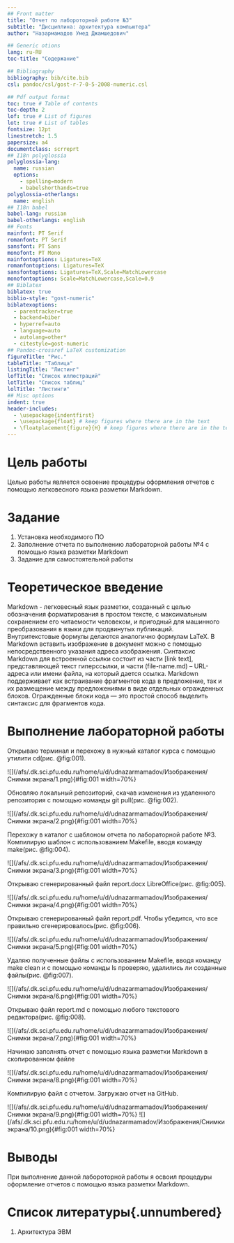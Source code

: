 ```yaml
---
## Front matter
title: "Отчет по лабороторной работе №3"
subtitle: "Дисциплина: архитектура компьютера"
author: "Назармамадов Умед Джамшедович"

## Generic otions
lang: ru-RU
toc-title: "Содержание"

## Bibliography
bibliography: bib/cite.bib
csl: pandoc/csl/gost-r-7-0-5-2008-numeric.csl

## Pdf output format
toc: true # Table of contents
toc-depth: 2
lof: true # List of figures
lot: true # List of tables
fontsize: 12pt
linestretch: 1.5
papersize: a4
documentclass: scrreprt
## I18n polyglossia
polyglossia-lang:
  name: russian
  options:
	- spelling=modern
	- babelshorthands=true
polyglossia-otherlangs:
  name: english
## I18n babel
babel-lang: russian
babel-otherlangs: english
## Fonts
mainfont: PT Serif
romanfont: PT Serif
sansfont: PT Sans
monofont: PT Mono
mainfontoptions: Ligatures=TeX
romanfontoptions: Ligatures=TeX
sansfontoptions: Ligatures=TeX,Scale=MatchLowercase
monofontoptions: Scale=MatchLowercase,Scale=0.9
## Biblatex
biblatex: true
biblio-style: "gost-numeric"
biblatexoptions:
  - parentracker=true
  - backend=biber
  - hyperref=auto
  - language=auto
  - autolang=other*
  - citestyle=gost-numeric
## Pandoc-crossref LaTeX customization
figureTitle: "Рис."
tableTitle: "Таблица"
listingTitle: "Листинг"
lofTitle: "Список иллюстраций"
lotTitle: "Список таблиц"
lolTitle: "Листинги"
## Misc options
indent: true
header-includes:
  - \usepackage{indentfirst}
  - \usepackage{float} # keep figures where there are in the text
  - \floatplacement{figure}{H} # keep figures where there are in the text
---
```


# Цель работы

Целью работы является освоение процедуры оформления отчетов с помощью легковесного языка разметки Markdown.

# Задание

1. Установка необходимого ПО
2. Заполнение отчета по выполнению лабораторной работы №4 с помощью языка разметки Markdown
3. Задание для самостоятельной работы

# Теоретическое введение

 Markdown - легковесный язык разметки, созданный с целью обозначения форматирования в простом тексте, с максимальным сохранением его читаемости человеком, и пригодный для машинного преобразования в языки для продвинутых публикаций. Внутритекстовые формулы делаются аналогично формулам LaTeX. В Markdown вставить изображение в документ можно с помощью непосредственного указания адреса изображения. Синтаксис Markdown для встроенной ссылки состоит из части [link text], представляющей текст гиперссылки, и части (file-name.md) – URL-адреса или имени файла, на который дается ссылка. Markdown поддерживает как встраивание фрагментов кода в предложение, так и их размещение между предложениями в виде отдельных огражденных блоков. Огражденные блоки кода — это простой способ выделить синтаксис для фрагментов кода.

# Выполнение лабораторной работы

Открываю терминал и перехожу в нужный каталог курса с помощью утилити cd(рис. @fig:001).

![](/afs/.dk.sci.pfu.edu.ru/home/u/d/udnazarmamadov/Изображения/Снимки экрана/1.png){#fig:001 width=70%}

Обновляю локальный репозиторий, скачав изменения из удаленного репозитория с помощью команды git pull(рис. @fig:002).

![](/afs/.dk.sci.pfu.edu.ru/home/u/d/udnazarmamadov/Изображения/Снимки экрана/2.png){#fig:001 width=70%}

Перехожу в каталог с шаблоном отчета по лабораторной работе №3.
Компилирую шаблон с использованием Makefile, вводя команду make(рис. @fig:004).

![](/afs/.dk.sci.pfu.edu.ru/home/u/d/udnazarmamadov/Изображения/Снимки экрана/3.png){#fig:001 width=70%}

Открываю сгенерированный файл report.docx LibreOffice(рис. @fig:005).

![](/afs/.dk.sci.pfu.edu.ru/home/u/d/udnazarmamadov/Изображения/Снимки экрана/4.png){#fig:001 width=70%}

Открываю сгенерированный файл report.pdf. Чтобы убедится, что все правильно сгенерировалось(рис. @fig:006).

![](/afs/.dk.sci.pfu.edu.ru/home/u/d/udnazarmamadov/Изображения/Снимки экрана/5.png){#fig:001 width=70%}

Удаляю полученные файлы с использованием Makefile, вводя команду make clean и с помощью команды ls проверяю, удалились ли созданные файлы(рис. @fig:007).

![](/afs/.dk.sci.pfu.edu.ru/home/u/d/udnazarmamadov/Изображения/Снимки экрана/6.png){#fig:001 width=70%}

Открываю файл report.md с помощью любого текстового редактора(рис. @fig:008).

![](/afs/.dk.sci.pfu.edu.ru/home/u/d/udnazarmamadov/Изображения/Снимки экрана/7.png){#fig:001 width=70%}

Начинаю заполнять отчет с помощью языка разметки Markdown в скопированном файле

![](/afs/.dk.sci.pfu.edu.ru/home/u/d/udnazarmamadov/Изображения/Снимки экрана/8.png){#fig:001 width=70%}

Компилирую файл с отчетом. Загружаю отчет на GitHub.

![](/afs/.dk.sci.pfu.edu.ru/home/u/d/udnazarmamadov/Изображения/Снимки экрана/9.png){#fig:001 width=70%}
![](/afs/.dk.sci.pfu.edu.ru/home/u/d/udnazarmamadov/Изображения/Снимки экрана/10.png){#fig:001 width=70%}
# Выводы

При выполнение данной лабороторной работы я освоил процедуры оформление отчетов с помощью языка разметки Markdown.

# Список литературы{.unnumbered}

1. Архитектура ЭВМ
